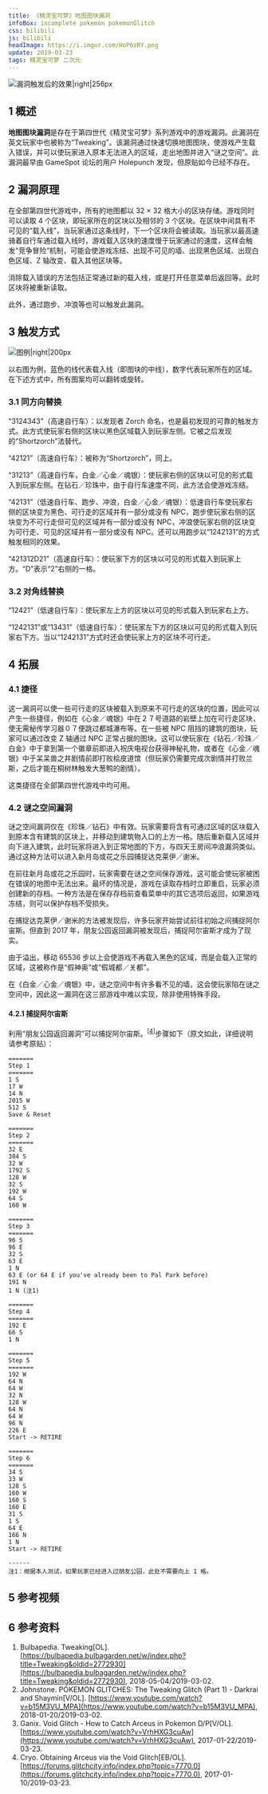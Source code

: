 ```yaml
---
title: 《精灵宝可梦》地图图块漏洞
infoBox: incomplete pokemon pokemonGlitch
css: bilibili
js: bilibili
headImage: https://i.imgur.com/HoP6zRY.png
update: 2019-03-23
tags: 精灵宝可梦 二次元
---
```

![漏洞触发后的效果\|right\|256px](https://i.imgur.com/HoP6zRY.png)

## 1 概述
**地图图块漏洞**是存在于第四世代《精灵宝可梦》系列游戏中的游戏漏洞。此漏洞在英文玩家中也被称为“Tweaking”。该漏洞通过快速切换地图图块，使游戏产生载入错误，并可以使玩家进入原本无法进入的区域，走出地图并进入“谜之空间”。此漏洞最早由 GameSpot 论坛的用户 Holepunch 发现，但原贴如今已经不存在。

## 2 漏洞原理
在全部第四世代游戏中，所有的地图都以 32 × 32 格大小的区块存储。游戏同时可以读取 4 个区块，即玩家所在的区块以及相邻的 3 个区块。在区块中间具有不可见的“载入线”，当玩家通过这条线时，下一个区块将会被读取。当玩家以最高速骑着自行车通过载入线时，游戏载入区块的速度慢于玩家通过的速度，这样会触发“竞争冒险”机制，可能会使游戏冻结、出现不可见的墙、出现黑色区域、出现白色区域、Z 轴改变、载入其他区块等。

消除载入错误的方法包括正常通过新的载入线，或是打开任意菜单后返回等。此时区块将被重新读取。

此外，通过跑步、冲浪等也可以触发此漏洞。

## 3 触发方式
![图例\|right\|200px](https://cdn.bulbagarden.net/upload/6/63/Tweaking_pattern_example.png)

以右图为例，蓝色的线代表载入线（即图块的中线），数字代表玩家所在的区域。在下述方式中，所有图案均可以翻转或旋转。

### 3.1 同方向替换
“3124343”（高速自行车）：以发现者 Zorch 命名，也是最初发现的可靠的触发方式。此方式使玩家右侧的区块以黑色区域载入到玩家左侧。它被之后发现的“Shortzorch”法替代。

“42121”（高速自行车）：被称为“Shortzorch”，同上。

“31213”（高速自行车，白金／心金／魂银）：使玩家右侧的区块以可见的形式载入到玩家左侧。在钻石／珍珠中，由于自行车速度不同，此方法会使游戏冻结。

“42131”（低速自行车、跑步、冲浪，白金／心金／魂银）：低速自行车使玩家右侧的区块变为黑色、可行走的区域并有一部分或没有 NPC，跑步使玩家右侧的区块变为不可行走但可见的区域并有一部分或没有 NPC，冲浪使玩家右侧的区块变为可行走、可见的区域并有一部分或没有 NPC。还可以用跑步以“1242131”的方式触发相同的效果。

“421312D21”（高速自行车）：使玩家下方的区块以可见的形式载入到玩家上方。“D”表示“2”右侧的一格。

### 3.2 对角线替换
“12421”（低速自行车）：使玩家左上方的区块以可见的形式载入到玩家右上方。

“1242131”或“13431”（低速自行车）：使玩家左下方的区块以可见的形式载入到玩家右下方。当以“1242131”方式时还会使玩家上方的区块不可行走。

## 4 拓展
### 4.1 捷径
这一漏洞可以使一些可行走的区块被载入到原来不可行走的区块的位置，因此可以产生一些捷径，例如在《心金／魂银》中在２７号道路的岩壁上加在可行走区块，使无需秘传学习器０７便跳过都城瀑布等。在一些被 NPC 阻挡的建筑的图块，玩家可以通过改变 Z 轴通过 NPC 正常占据的图块。这可以使玩家在《钻石／珍珠／白金》中于拿到第一个徽章前即进入祝庆电视台获得神秘礼物，或者在《心金／魂银》中于呆呆兽之井剧情前即打败桧皮道馆（但玩家仍需要完成次剧情并打败兰斯，之后才能在桐树林触发大葱鸭的剧情）。

这类捷径在全部第四世代游戏中均可用。

### 4.2 谜之空间漏洞
谜之空间漏洞仅在《珍珠／钻石》中有效。玩家需要将含有可通过区域的区块载入到原本含有建筑的区块上，并移动到建筑物入口的上方一格。随后重新载入区域并向下进入建筑，此时玩家将进入到正常地图的下方，与四天王房间冲浪漏洞类似。通过这种方法可以进入新月岛或花之乐园捕捉达克莱伊／谢米。

在前往新月岛或花之乐园时，玩家需要在谜之空间保存游戏，这可能会使玩家被困在错误的地图中无法出来。最坏的情况是，游戏在读取存档时立即重启，玩家必须创建新的存档。一种方法是在保存存档前查看菜单中的其它选项后返回，如果游戏冻结，则可以保护存档不受损失。

在捕捉达克莱伊／谢米的方法被发现后，许多玩家开始尝试前往初始之间捕捉阿尔宙斯。但直到 2017 年，朋友公园返回漏洞被发现后，捕捉阿尔宙斯才成为了现实。

由于溢出，移动 65536 步以上会使游戏不再载入黑色的区域，而是会载入正常的区域，这被称作是“假神奥”或“假城都／关都”。

在《白金／心金／魂银》中，谜之空间中有许多看不见的墙，这会使玩家陷在谜之空间中，因此这一漏洞在这三部游戏中难以实现，除非使用特殊手段。

#### 4.2.1 捕捉阿尔宙斯
利用“朋友公园返回漏洞”可以捕捉阿尔宙斯。<sup>[[4](#ref-4)]</sup>步骤如下（原文如此，详细说明请参考原贴）：

```
=======
Step 1
=======
1 S
17 W
14 N
2015 W
512 S
Save & Reset

=======
Step 2
=======
32 E
384 S
32 W
1792 S
128 W
32 S
192 W
64 S
160 W

=======
Step 3
=======
96 S
96 E
32 S
63 E
1 N
63 E (or 64 E if you've already been to Pal Park before)
191 N
1 N (注1)

=======
Step 4
=======
192 E
66 S
1 N

=======
Step 5
=======
192 W
64 N
64 W
32 N
128 W
64 N
64 W
96 N
226 E
Start -> RETIRE

=======
Step 6
=======
34 S
33 W
128 S
160 W
160 S
160 E
31 S
1 S
64 E
166 N
1 N
Start -> RETIRE

------
注1：根据本人测试，如果玩家已经进入过朋友公园，此处不需要向上 1 格。
```

## 5 参考视频
<div class="bilibiliBox" data-aid="44978212" data-page="1"></div>

<div class="bilibiliBox" data-aid="44978212" data-page="2"></div>

<div class="bilibiliBox" data-aid="47147308" data-page="1"></div>

## 6 参考资料
1. <span id="ref-1"></span>Bulbapedia. Tweaking[OL]. [https://bulbapedia.bulbagarden.net/w/index.php?title=Tweaking&oldid=2772930](https://bulbapedia.bulbagarden.net/w/index.php?title=Tweaking&oldid=2772930), 2018-05-04/2019-03-02.
2. <span id="ref-2"></span>Johnstone. POKEMON GLITCHES: The Tweaking Glitch (Part 1) - Darkrai and Shaymin[V/OL]. [https://www.youtube.com/watch?v=b15M3VU_MPA](https://www.youtube.com/watch?v=b15M3VU_MPA), 2018-01-20/2019-03-02.
3. <span id="ref-3"></span>Ganix. Void Glitch - How to Catch Arceus in Pokemon D/P[V/OL]. [https://www.youtube.com/watch?v=VrhHXG3cuAw](https://www.youtube.com/watch?v=VrhHXG3cuAw), 2017-01-22/2019-03-23.
4. <span id="ref-4"></span>Cryo. Obtaining Arceus via the Void Glitch[EB/OL]. [https://forums.glitchcity.info/index.php?topic=7770.0](https://forums.glitchcity.info/index.php?topic=7770.0), 2017-01-10/2019-03-23.